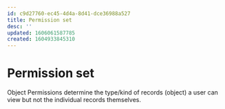 ```yaml
---
id: c9d27760-ec45-4d4a-8d41-dce36988a527
title: Permission set
desc: ''
updated: 1606061587785
created: 1604933845310
---
```

# Permission set

Object Permissions determine the type/kind of records (object) a user can view but not the individual records themselves.